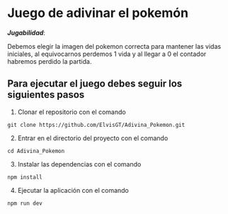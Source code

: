 # Juego de adivinar el pokemón

***Jugabilidad***:

Debemos elegir la imagen del pokemon correcta para mantener las vidas iniciales, al equivocarnos perdemos 1 vida y al llegar a 0 el contador habremos perdido la partida.

## Para ejecutar el juego debes seguir los siguientes pasos

1. Clonar el repositorio con el comando

 `git clone https://github.com/ElvisGT/Adivina_Pokemon.git`

2. Entrar en el directorio del proyecto con el comando

 `cd Adivina_Pokemon`

3. Instalar las dependencias con el comando

 `npm install`

4. Ejecutar la aplicación con el comando

 `npm run dev`

